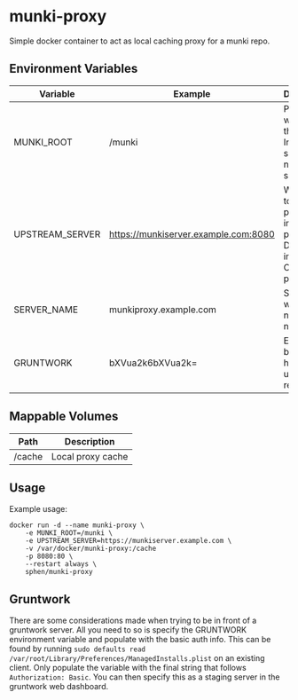 # munki-proxy

Simple docker container to act as local caching proxy for a munki repo.

## Environment Variables

Variable | Example | Description
--- | --- | ---
MUNKI_ROOT | /munki | Path from web root to the repo. Include first slash. Do not end in a slash.
UPSTREAM_SERVER | https://munkiserver.example.com:8080 | Web server to be proxied including protocol. Do not end in slash. Can include port
SERVER_NAME | munkiproxy.example.com | Set proxy web server name if needed.
GRUNTWORK | bXVua2k6bXVua2k= | Encoded basic auth header for upstream repo

## Mappable Volumes

Path | Description
--- | ---
/cache | Local proxy cache

## Usage

Example usage:

```
docker run -d --name munki-proxy \
	-e MUNKI_ROOT=/munki \
	-e UPSTREAM_SERVER=https://munkiserver.example.com \
	-v /var/docker/munki-proxy:/cache
	-p 8080:80 \
	--restart always \
	sphen/munki-proxy
```

## Gruntwork

There are some considerations made when trying to be in front of a gruntwork server.  All you need to so is specify the GRUNTWORK environment variable and populate with the basic auth info.  This can be found by running `sudo defaults read /var/root/Library/Preferences/ManagedInstalls.plist` on an existing client.  Only populate the variable with the final string that follows `Authorization: Basic`.  You can then specify this as a staging server in the gruntwork web dashboard.